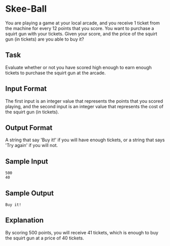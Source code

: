 # Skee-Ball

You are playing a game at your local arcade, and you receive 1 ticket from the machine for every 12 points that you score. You want to purchase a squirt gun with your tickets. Given your score, and the price of the squirt gun (in tickets) are you able to buy it?

## Task

Evaluate whether or not you have scored high enough to earn enough tickets to purchase the squirt gun at the arcade.

## Input Format

The first input is an integer value that represents the points that you scored playing, and the second input is an integer value that represents the cost of the squirt gun (in tickets).

## Output Format

A string that say 'Buy it!' if you will have enough tickets, or a string that says 'Try again' if you will not.

## Sample Input

```=
500
40
```

## Sample Output

```=
Buy it!
```

## Explanation

By scoring 500 points, you will receive 41 tickets, which is enough to buy the squirt gun at a price of 40 tickets.
